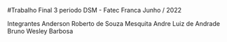 #Trabalho Final 3 periodo DSM - Fatec Franca
Junho / 2022

Integrantes 
Anderson Roberto de Souza Mesquita
Andre Luiz de Andrade
Bruno Wesley Barbosa
